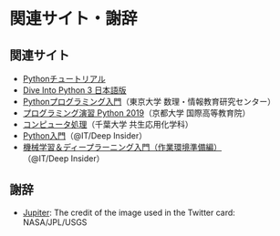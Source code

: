 # 関連サイト・謝辞

## 関連サイト

+ [Pythonチュートリアル](https://docs.python.org/ja/3/tutorial/)
+ [Dive Into Python 3 日本語版](http://diveintopython3-ja.rdy.jp/)
+ [Pythonプログラミング入門](https://utokyo-ipp.github.io/index.html)（東京大学 数理・情報教育研究センター）
+ [プログラミング演習 Python 2019](https://repository.kulib.kyoto-u.ac.jp/dspace/bitstream/2433/245698/1/Version2020_02_13_01.pdf)（京都大学 国際高等教育院）
+ [コンピュータ処理](https://amorphous.tf.chiba-u.jp/lecture.files/chem_computer/index.html)（千葉大学 共生応用化学科）
+ [Python入門](https://www.atmarkit.co.jp/ait/subtop/features/di/all.html#pythone585a5e99680)（@IT/Deep Insider）
+ [機械学習＆ディープラーニング入門（作業環境準備編）](https://www.atmarkit.co.jp/ait/series/15223/)（@IT/Deep Insider）

## 謝辞

+ [Jupiter](https://images.nasa.gov/details-PIA00343): The credit of the image used in the Twitter card: NASA/JPL/USGS
